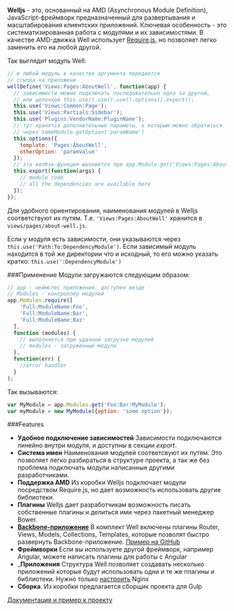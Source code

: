 __Welljs__ - это, основанный на AMD (Asynchronous Module Definition), JavaScript-фреймворк предназначенный для развертывания и масштабирования клиентских приложений. Ключевая особенность - это систематизированная работа с модулями и их зависимостями. В качестве AMD-движка Well использует [Require.js](http://requirejs.org/), но позволяет легко заменить его на любой другой.

Так выглядит модуль  Well:

```JavaScript
// в любой модуль в качестве аргумента передается
// ссылка на приложени
wellDefine('Views:Pages:AboutWell', function(app) {
  // зависимости можно подключать последовательно одна за другой, 
  // или цепочкой this.use().use().use().options().export();
  this.use('Views:Common:Page');
  this.use('Views:Partials:Sidebar');
  this.use('Plugins:VendorName:PluginName');
  // тут хранятся дополнительные параметы, к которым можно обратиться 
  // через someModule.getOption('paramName')
  this.options({
    template: 'Pages:AboutWell',
    otherOption: 'paramValue'
  });
  // эта колбэк-функция вызовется при app.Module.get('Views:Pages:AboutWell');
  this.export(function(args) {
    // module code
    // all the dependencies are available here
  });
});
```
Для удобного ориентирования, наименования модулей в Welljs соответствуют их путям. Т.е. `'Views:Pages:AboutWell'` хранится в `views/pages/about-well.js`. 


Если у модуля есть зависимости, они указываются через `this.use('Path:To:DependencyModule')`. Если зависимый модуль находится в той же директории что и исходный, то его можно указать кратко: `this.use(':DependencyModule')` 

###Применение
Модули загружаются следующим образом:
```javascript
// app - неймспес приложения. доступен везде
// Modules - контроллер модулей
app.Modules.require([
    'Full:ModuleName:Foo', 
    'Full:ModuleName:Bar', 
    'Full:ModuleName:Baz'
  ],
  function (modules) {
    // выполняется при удачной загрузке модулей
    // modules - загруженные модули
  },
  function(err) {
    //error handler
  }
);
```

Так вызываются:
```javascript
var MyModule = app.Modules.get('Foo:Bar:MyModule');
var myModule = new MyModule({option: 'some option'});
```

###Features
* __Удобное подключение зависимостей__ Зависимости подключаются линейно внутри модуля, и доступны в секции *export*. 
* __Система имен__ Наименования модулей соответсвуют их путям. Это позволяет легко разбираться в структуре проекта, а так же без проблема подключать модули написанные другими разработчиками.
* __Поддержка AMD__ Из коробки Welljs подключает модули посредством Require.js, но дает возможность использовать другие библиотеки.
* __Плагины__ Welljs дает разработчикам возможность писать собственные плагины и делиться ими через пакетный менеджер Bower.
* __[Backbone-приложение](backbonejs.org)__ В комплект Well включены плагины Router, Views, Models, Collections, Templates, которые позволят быстро развернуть Backbone-приложение. [Пример на GitHub](https://github.com/welljs/welljs/tree/master/example/development)
* __Фреймворки__ Если вы используете другой фреймворк, например Angular, можете написать плагины для работы с Angular 
* ___Приложения__ Структура Well позволяет создавать несколько приложений которые будут использовать одни и те же плагины и библиотеки. Нужно только [настроить](http://welljs.org/#installation/applications) Nginx
* __Сборка__. Из коробки предлагается сборщик проекта для Gulp

[Документация и пример к проекту](http://welljs.org/#documentation )
